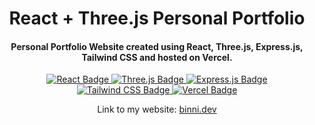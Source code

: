 <h1 align="center">
  React + Three.js Personal Portfolio  
</h1>

<h4 align="center">
  Personal Portfolio Website created using React, Three.js, Express.js, Tailwind CSS and hosted on Vercel.
</h4>

<p align="center">
  <a href="https://react.dev/">
    <img src="https://img.shields.io/badge/v18.2.0-_?logo=react&logoColor=%2361DAFB&label=React&color=%2361DAFB"
         alt="React Badge">
  </a>
  <a href="https://threejs.org/">
    <img src="https://img.shields.io/badge/v0.171.0-_?logo=threedotjs&logoColor=%23000000&label=React&color=%23000000"
         alt="Three.js Badge">
  </a>
  <a href="https://expressjs.com/">
    <img src="https://img.shields.io/badge/v4.21.2-_?logo=express&logoColor=%23000000&label=Express&color=%23000000"
         alt="Express.js Badge">
  </a>
  <a href="https://tailwindcss.com/">
    <img src="https://img.shields.io/badge/v3.4.17-_?logo=tailwindcss&logoColor=%2306B6D4&label=Tailwind&color=%2306B6D4"
         alt="Tailwind CSS Badge">
  </a>
  <a href="https://vercel.com/home">
    <img src="https://img.shields.io/badge/Recent-_?logo=vercel&logoColor=%23000000&label=Vercel&color=%23000000"
         alt="Vercel Badge">
  </a>
</p>

<p align="center">
  Link to my website: <a href="https://binni.dev">binni.dev</a>
</p>
